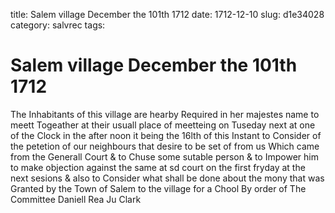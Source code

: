 title: Salem village December the 101th 1712
date: 1712-12-10
slug: d1e34028
category: salvrec
tags: 


<div markdown class="doc" id="d1e34028">


# Salem village December the 101th 1712 

The Inhabitants of this village are hearby Required in her majestes name to meett Togeather at their usuall place of meetteing on Tuseday next at one of the Clock in the after noon it being the 16lth of this Instant to Consider of the petetion of our neighbours that desire to be set of from us Which came from the Generall Court & to Chuse some sutable person & to Impower him to make objection against the same at sd court on the first fryday at the next sesions & also to Consider what shall be done about the mony that was Granted by the Town of Salem to the village for a Chool By order of The Committee Daniell Rea Ju Clark
</div>